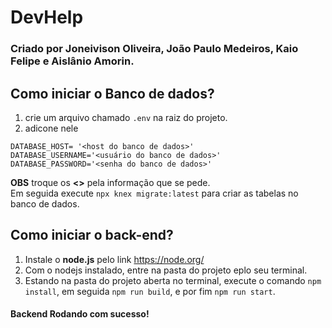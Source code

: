 # DevHelp

### Criado por Joneivison Oliveira, João Paulo Medeiros, Kaio Felipe e Aislânio Amorin.

## Como iniciar o Banco de dados?

1. crie um arquivo chamado ```.env``` na raiz do projeto.
2. adicone nele 
```
DATABASE_HOST= '<host do banco de dados>'
DATABASE_USERNAME='<usuário do banco de dados>'
DATABASE_PASSWORD='<senha do banco de dados>'
```
**OBS** troque os **<>** pela informação que se pede.  
Em seguida execute ```npx knex migrate:latest``` para criar as tabelas no banco  de dados.

## Como iniciar o back-end?

1. Instale o **node.js** pelo link https://node.org/  
2. Com o nodejs instalado, entre na pasta do projeto eplo seu terminal.
3. Estando na pasta do projeto aberta no terminal, execute o comando ```npm install```, em seguida  ```npm run build```, e por fim ```npm run start```.
#### Backend Rodando com sucesso!